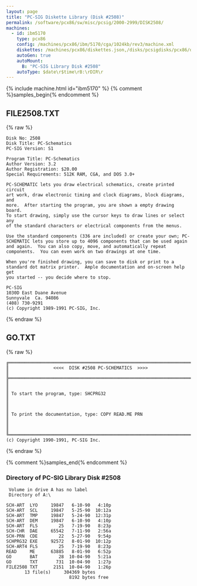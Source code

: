 ```yaml
---
layout: page
title: "PC-SIG Diskette Library (Disk #2508)"
permalink: /software/pcx86/sw/misc/pcsig/2000-2999/DISK2508/
machines:
  - id: ibm5170
    type: pcx86
    config: /machines/pcx86/ibm/5170/cga/1024kb/rev3/machine.xml
    diskettes: /machines/pcx86/diskettes.json,/disks/pcsigdisks/pcx86/diskettes.json
    autoGen: true
    autoMount:
      B: "PC-SIG Library Disk #2508"
    autoType: $date\r$time\rB:\rDIR\r
---
```


{% include machine.html id="ibm5170" %}
{% comment %}samples_begin{% endcomment %}

## FILE2508.TXT

{% raw %}
```
Disk No: 2508                                                           
Disk Title: PC-Schematics                                               
PC-SIG Version: S1                                                      
                                                                        
Program Title: PC-Schematics                                            
Author Version: 3.2                                                     
Author Registration: $20.00                                             
Special Requirements: 512K RAM, CGA, and DOS 3.0+                       
                                                                        
PC-SCHEMATIC lets you draw electrical schematics, create printed circuit
art work, draw electronic timing and clock diagrams, block diagrams, and
more.  After starting the program, you are shown a empty drawing board. 
To start drawing, simply use the cursor keys to draw lines or select any
of the standard characters or electrical components from the menus.     
                                                                        
Use the standard components (336 are included) or create your own; PC-  
SCHEMATIC lets you store up to 4096 components that can be used again   
and again.  You can also copy, move, and automatically repeat           
components.  You can even work on two drawings at one time.             
                                                                        
When you're finished drawing, you can save to disk or print to a        
standard dot matrix printer.  Ample documentation and on-screen help get
you started -- you decide where to stop.                                
                                                                        
PC-SIG                                                                  
1030D East Duane Avenue                                                 
Sunnyvale  Ca. 94086                                                    
(408) 730-9291                                                          
(c) Copyright 1989-1991 PC-SIG, Inc.                                         
```
{% endraw %}

## GO.TXT

{% raw %}
```
╔═════════════════════════════════════════════════════════════════════════╗
║                 <<<<  DISK #2508 PC-SCHEMATICS  >>>>                    ║
╠═════════════════════════════════════════════════════════════════════════╣
║                                                                         ║
║ To start the program, type: SHCPRG32                                    ║
║                                                                         ║
║ To print the documentation, type: COPY READ.ME PRN                      ║
║                                                                         ║
╚═════════════════════════════════════════════════════════════════════════╝
(c) Copyright 1990-1991, PC-SIG Inc.
```
{% endraw %}

{% comment %}samples_end{% endcomment %}

### Directory of PC-SIG Library Disk #2508

     Volume in drive A has no label
     Directory of A:\

    SCH-ART  LYO     19847   6-10-90   4:10p
    SCH-ART  SCL     19847   5-25-90  10:12a
    SCH-ART  TMP     19847   5-24-90  12:31p
    SCH-ART  DEM     19847   6-10-90   4:10p
    SCH-ART  FLS        25   7-19-90   8:23p
    SCH-CHR  DAE     65542   7-11-90   2:56a
    SCH-PRN  CDE        22   5-27-90   9:54p
    SCHPRG32 EXE     92572   8-01-90  10:12p
    SCH-ART4 FLS        25   7-19-90   8:23p
    READ     ME      63885   8-01-90   6:52p
    GO       BAT        28  10-04-90   5:21a
    GO       TXT       731  10-04-90   1:27p
    FILE2508 TXT      2151  10-04-90   1:26p
           13 file(s)     304369 bytes
                            8192 bytes free
